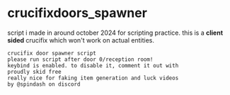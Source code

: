 # crucifixdoors_spawner

script i made in around october 2024 for scripting practice.
this is a **client sided** crucifix which won't work on actual entities.
`````````````````````````````````````````````````````````````````````````
crucifix door spawner script
please run script after door 0/reception room!
keybind is enabled. to disable it, comment it out with
proudly skid free
really nice for faking item generation and luck videos
by @spindash on discord

